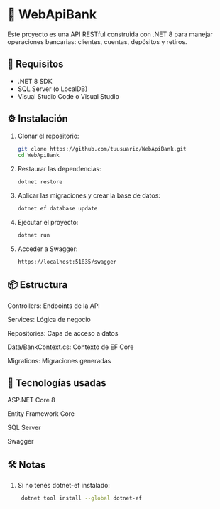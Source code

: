 ﻿# 🏦 WebApiBank

Este proyecto es una API RESTful construida con .NET 8 para manejar operaciones bancarias: clientes, cuentas, depósitos y retiros.

## 🚀 Requisitos

- .NET 8 SDK
- SQL Server (o LocalDB)
- Visual Studio Code o Visual Studio

## ⚙️ Instalación

1. Clonar el repositorio:
   ```bash
   git clone https://github.com/tuusuario/WebApiBank.git
   cd WebApiBank

2. Restaurar las dependencias:
   ```bash
   dotnet restore

3. Aplicar las migraciones y crear la base de datos:
    ```bash
    dotnet ef database update

4. Ejecutar el proyecto:
    ```bash
    dotnet run

5. Acceder a Swagger:
    ```bash
    https://localhost:51835/swagger

## 📦 Estructura
Controllers: Endpoints de la API

Services: Lógica de negocio

Repositories: Capa de acceso a datos

Data/BankContext.cs: Contexto de EF Core

Migrations: Migraciones generadas

## 🧪 Tecnologías usadas
ASP.NET Core 8

Entity Framework Core

SQL Server

Swagger

## 🛠 Notas
1. Si no tenés dotnet-ef instalado:
   ```bash
    dotnet tool install --global dotnet-ef

